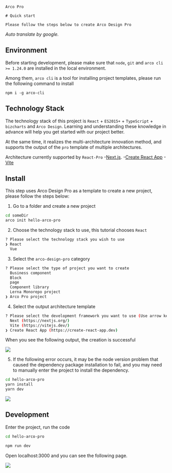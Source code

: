 `````
Arco Pro

# Quick start

Please follow the steps below to create Arco Design Pro
`````

*Auto translate by google.*

## Environment

Before starting development, please make sure that `node`, `git` and `arco cli >= 1.24.0` are installed in the local environment.

Among them, `arco cli` is a tool for installing project templates, please run the following command to install

```
npm i -g arco-cli
```

## Technology Stack

The technology stack of this project is `React` + `ES2015+` + `TypeScript` + `bizcharts` and `Arco Design`. Learning and understanding these knowledge in advance will help you get started with our project better.

At the same time, it realizes the multi-architecture innovation method, and supports the output of the `pro` template of multiple architectures.

Architecture currently supported by `React-Pro`
-[Next.js](https://nextjs.org/).
-[Create React App](https://create-react-app.dev/)
-[Vite](https://vitejs.dev/)

## Install

This step uses Arco Design Pro as a template to create a new project, please follow the steps below:

1. Go to a folder and create a new project

```bash
cd someDir
arco init hello-arco-pro
```

2. Choose the technology stack to use, this tutorial chooses `React`

```bash
? Please select the technology stack you wish to use
❯ React
  Vue
```

3. Select the `arco-design-pro` category

```bash
? Please select the type of project you want to create
  Business component
  Block
  page
  Component library
  Lerna Monorepo project
❯ Arco Pro project
```

4. Select the output architecture template

```bash
? Please select the development framework you want to use (Use arrow keys)
  Next (https://nextjs.org/)
  Vite (https://vitejs.dev/)
❯ Create React App (https://create-react-app.dev)
```
When you see the following output, the creation is successful

![](https://p1-arco.byteimg.com/tos-cn-i-uwbnlip3yd/8b78dd4bbdba4bf7939bd0a131357b31~tplv-uwbnlip3yd-image.image)

5. If the following error occurs, it may be the node version problem that caused the dependency package installation to fail, and you may need to manually enter the project to install the dependency.

```bash
cd hello-arco-pro
yarn install
yarn dev
```

![](http://p1-arco.byteimg.com/tos-cn-i-uwbnlip3yd/89d7c478f657a70d1906548eb6cb9e79.png~tplv-uwbnlip3yd-png.png)

## Development

Enter the project, run the code

```bash
cd hello-arco-pro

npm run dev
```

Open localhost:3000 and you can see the following page.

![](https://p1-arco.byteimg.com/tos-cn-i-uwbnlip3yd/1e331a3b8e2446e2be6c78b1c86e5e50~tplv-uwbnlip3yd-image.image)
